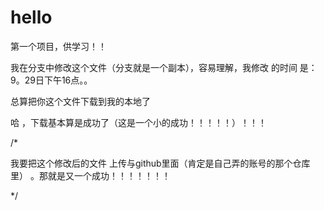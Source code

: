 ﻿# hello
第一个项目，供学习！！

我在分支中修改这个文件（分支就是一个副本），容易理解，我修改
的时间
是：9。29日下午16点。。


总算把你这个文件下载到我的本地了




哈 ，下载基本算是成功了（这是一个小的成功！！！！！）！！！

/*

我要把这个修改后的文件  上传与github里面（肯定是自己弄的账号的那个仓库里） 。那就是又一个成功！！！！！！！




*/